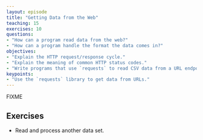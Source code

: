 ```yaml
---
layout: episode
title: "Getting Data from the Web"
teaching: 15
exercises: 10
questions:
- "How can a program read data from the web?"
- "How can a program handle the format the data comes in?"
objectives:
- "Explain the HTTP request/response cycle."
- "Explain the meaning of common HTTP status codes."
- "Write programs that use `requests` to read CSV data from a URL endpoint."
keypoints:
- "Use the `requests` library to get data from URLs."
---
```

FIXME

## Exercises

*   Read and process another data set.
